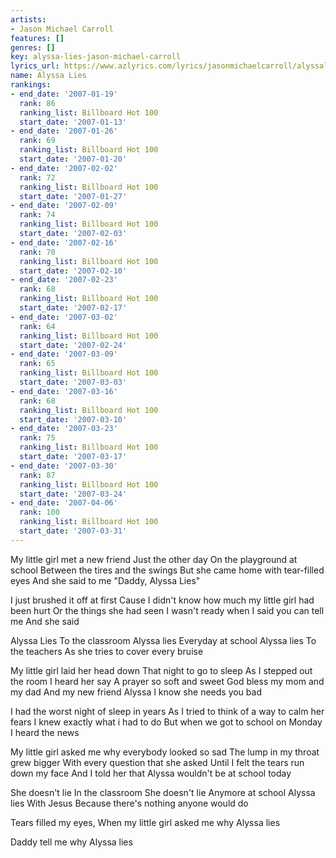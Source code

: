 ```yaml
---
artists:
- Jason Michael Carroll
features: []
genres: []
key: alyssa-lies-jason-michael-carroll
lyrics_url: https://www.azlyrics.com/lyrics/jasonmichaelcarroll/alyssalies.html
name: Alyssa Lies
rankings:
- end_date: '2007-01-19'
  rank: 86
  ranking_list: Billboard Hot 100
  start_date: '2007-01-13'
- end_date: '2007-01-26'
  rank: 69
  ranking_list: Billboard Hot 100
  start_date: '2007-01-20'
- end_date: '2007-02-02'
  rank: 72
  ranking_list: Billboard Hot 100
  start_date: '2007-01-27'
- end_date: '2007-02-09'
  rank: 74
  ranking_list: Billboard Hot 100
  start_date: '2007-02-03'
- end_date: '2007-02-16'
  rank: 70
  ranking_list: Billboard Hot 100
  start_date: '2007-02-10'
- end_date: '2007-02-23'
  rank: 68
  ranking_list: Billboard Hot 100
  start_date: '2007-02-17'
- end_date: '2007-03-02'
  rank: 64
  ranking_list: Billboard Hot 100
  start_date: '2007-02-24'
- end_date: '2007-03-09'
  rank: 65
  ranking_list: Billboard Hot 100
  start_date: '2007-03-03'
- end_date: '2007-03-16'
  rank: 68
  ranking_list: Billboard Hot 100
  start_date: '2007-03-10'
- end_date: '2007-03-23'
  rank: 75
  ranking_list: Billboard Hot 100
  start_date: '2007-03-17'
- end_date: '2007-03-30'
  rank: 87
  ranking_list: Billboard Hot 100
  start_date: '2007-03-24'
- end_date: '2007-04-06'
  rank: 100
  ranking_list: Billboard Hot 100
  start_date: '2007-03-31'
---
```


My little girl met a new friend
Just the other day
On the playground at school
Between the tires and the swings
But she came home with tear-filled eyes
And she said to me "Daddy, Alyssa Lies"

I just brushed it off at first
Cause I didn't know how much my little girl had been hurt
Or the things she had seen
I wasn't ready when I said you can tell me
And she said


Alyssa Lies
To the classroom
Alyssa lies
Everyday at school
Alyssa lies
To the teachers
As she tries to cover every bruise

My little girl laid her head down
That night to go to sleep
As I stepped out the room I heard her say
A prayer so soft and sweet
God bless my mom and my dad
And my new friend Alyssa
I know she needs you bad



I had the worst night of sleep in years
As I tried to think of a way to calm her fears
I knew exactly what i had to do
But when we got to school on Monday I heard the news

My little girl asked me why everybody looked so sad
The lump in my throat grew bigger
With every question that she asked
Until I felt the tears run down my face
And I told her that Alyssa wouldn't be at school today

She doesn't lie
In the classroom
She doesn't lie
Anymore at school
Alyssa lies
With Jesus
Because there's nothing anyone would do

Tears filled my eyes,
When my little girl asked me why Alyssa lies

Daddy tell me why
Alyssa lies



